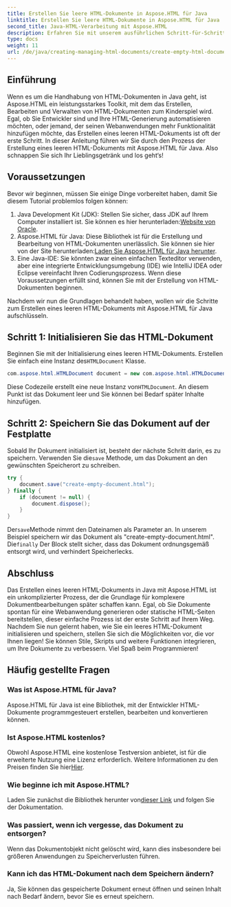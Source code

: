 ```yaml
---
title: Erstellen Sie leere HTML-Dokumente in Aspose.HTML für Java
linktitle: Erstellen Sie leere HTML-Dokumente in Aspose.HTML für Java
second_title: Java-HTML-Verarbeitung mit Aspose.HTML
description: Erfahren Sie mit unserem ausführlichen Schritt-für-Schritt-Tutorial, wie Sie mit Aspose.HTML leere HTML-Dokumente in Java erstellen. Es ist ideal für Entwickler aller Niveaus.
type: docs
weight: 11
url: /de/java/creating-managing-html-documents/create-empty-html-documents/
---
```

## Einführung
Wenn es um die Handhabung von HTML-Dokumenten in Java geht, ist Aspose.HTML ein leistungsstarkes Toolkit, mit dem das Erstellen, Bearbeiten und Verwalten von HTML-Dokumenten zum Kinderspiel wird. Egal, ob Sie Entwickler sind und Ihre HTML-Generierung automatisieren möchten, oder jemand, der seinen Webanwendungen mehr Funktionalität hinzufügen möchte, das Erstellen eines leeren HTML-Dokuments ist oft der erste Schritt. In dieser Anleitung führen wir Sie durch den Prozess der Erstellung eines leeren HTML-Dokuments mit Aspose.HTML für Java. Also schnappen Sie sich Ihr Lieblingsgetränk und los geht‘s!
## Voraussetzungen
Bevor wir beginnen, müssen Sie einige Dinge vorbereitet haben, damit Sie diesem Tutorial problemlos folgen können:
1.  Java Development Kit (JDK): Stellen Sie sicher, dass JDK auf Ihrem Computer installiert ist. Sie können es hier herunterladen:[Website von Oracle](https://www.oracle.com/java/technologies/javase-jdk11-downloads.html).
2. Aspose.HTML für Java: Diese Bibliothek ist für die Erstellung und Bearbeitung von HTML-Dokumenten unerlässlich. Sie können sie hier von der Site herunterladen:[Laden Sie Aspose.HTML für Java herunter](https://releases.aspose.com/html/java/).
3. Eine Java-IDE: Sie könnten zwar einen einfachen Texteditor verwenden, aber eine integrierte Entwicklungsumgebung (IDE) wie IntelliJ IDEA oder Eclipse vereinfacht Ihren Codierungsprozess.
Wenn diese Voraussetzungen erfüllt sind, können Sie mit der Erstellung von HTML-Dokumenten beginnen.

Nachdem wir nun die Grundlagen behandelt haben, wollen wir die Schritte zum Erstellen eines leeren HTML-Dokuments mit Aspose.HTML für Java aufschlüsseln.
## Schritt 1: Initialisieren Sie das HTML-Dokument
Beginnen Sie mit der Initialisierung eines leeren HTML-Dokuments.
 Erstellen Sie einfach eine Instanz des`HTMLDocument` Klasse.
```java
com.aspose.html.HTMLDocument document = new com.aspose.html.HTMLDocument();
```
 Diese Codezeile erstellt eine neue Instanz von`HTMLDocument`. An diesem Punkt ist das Dokument leer und Sie können bei Bedarf später Inhalte hinzufügen.
## Schritt 2: Speichern Sie das Dokument auf der Festplatte
Sobald Ihr Dokument initialisiert ist, besteht der nächste Schritt darin, es zu speichern.
 Verwenden Sie die`save` Methode, um das Dokument an den gewünschten Speicherort zu schreiben.
```java
try {
    document.save("create-empty-document.html");
} finally {
    if (document != null) {
        document.dispose();
    }
}
```
 Der`save`Methode nimmt den Dateinamen als Parameter an. In unserem Beispiel speichern wir das Dokument als "create-empty-document.html". Die`finally` Der Block stellt sicher, dass das Dokument ordnungsgemäß entsorgt wird, und verhindert Speicherlecks.
## Abschluss
Das Erstellen eines leeren HTML-Dokuments in Java mit Aspose.HTML ist ein unkomplizierter Prozess, der die Grundlage für komplexere Dokumentbearbeitungen später schaffen kann. Egal, ob Sie Dokumente spontan für eine Webanwendung generieren oder statische HTML-Seiten bereitstellen, dieser einfache Prozess ist der erste Schritt auf Ihrem Weg. 
Nachdem Sie nun gelernt haben, wie Sie ein leeres HTML-Dokument initialisieren und speichern, stellen Sie sich die Möglichkeiten vor, die vor Ihnen liegen! Sie können Stile, Skripts und weitere Funktionen integrieren, um Ihre Dokumente zu verbessern. Viel Spaß beim Programmieren!
## Häufig gestellte Fragen
### Was ist Aspose.HTML für Java?
Aspose.HTML für Java ist eine Bibliothek, mit der Entwickler HTML-Dokumente programmgesteuert erstellen, bearbeiten und konvertieren können.
### Ist Aspose.HTML kostenlos?
Obwohl Aspose.HTML eine kostenlose Testversion anbietet, ist für die erweiterte Nutzung eine Lizenz erforderlich. Weitere Informationen zu den Preisen finden Sie hier[Hier](https://purchase.aspose.com/buy).
### Wie beginne ich mit Aspose.HTML?
 Laden Sie zunächst die Bibliothek herunter von[dieser Link](https://releases.aspose.com/html/java/) und folgen Sie der Dokumentation.
### Was passiert, wenn ich vergesse, das Dokument zu entsorgen?
Wenn das Dokumentobjekt nicht gelöscht wird, kann dies insbesondere bei größeren Anwendungen zu Speicherverlusten führen.
### Kann ich das HTML-Dokument nach dem Speichern ändern?
Ja, Sie können das gespeicherte Dokument erneut öffnen und seinen Inhalt nach Bedarf ändern, bevor Sie es erneut speichern.